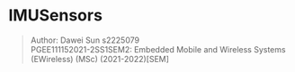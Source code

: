 # IMUSensors

> Author: Dawei Sun s2225079  
> PGEE111152021-2SS1SEM2: Embedded Mobile and Wireless Systems (EWireless) (MSc) (2021-2022)[SEM]  
